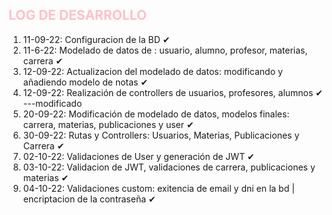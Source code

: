 <span style="color: pink">**LOG DE DESARROLLO**</span>
-
1. 11-09-22: Configuracion de la BD ✔
2. 11-6-22: Modelado de datos de : usuario, alumno, profesor, materias, carrera ✔
3. 12-09-22: Actualizacion del modelado de datos: modificando y añadiendo modelo de notas ✔
4. 12-09-22: Realización de controllers de usuarios, profesores, alumnos ✔ ---modificado
5. 20-09-22: Modificación de modelado de datos, modelos finales: carrera, materias, publicaciones y user ✔
6. 30-09-22: Rutas y Controllers: Usuarios, Materias, Publicaciones y Carrera ✔
7. 02-10-22: Validaciones de User y generación de JWT ✔
8. 03-10-22: Validacion de JWT, validaciones de carrera, publicaciones y materias ✔
9. 04-10-22: Validaciones custom: exitencia de email y dni en la bd | encriptacion de la contraseña ✔